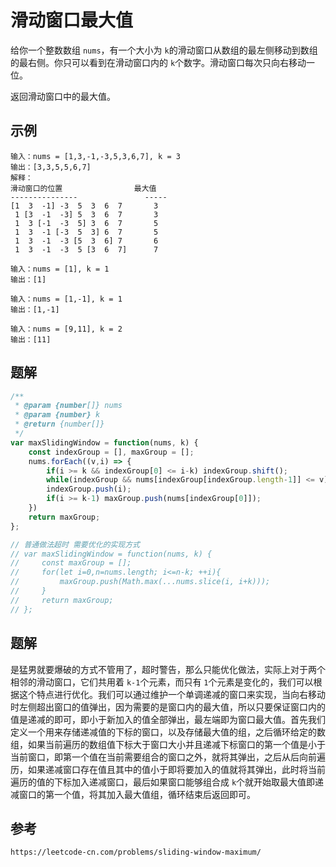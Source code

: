 # 滑动窗口最大值

给你一个整数数组 `nums`，有一个大小为 `k`的滑动窗口从数组的最左侧移动到数组的最右侧。你只可以看到在滑动窗口内的 `k`个数字。滑动窗口每次只向右移动一位。

返回滑动窗口中的最大值。

## 示例

```
输入：nums = [1,3,-1,-3,5,3,6,7], k = 3
输出：[3,3,5,5,6,7]
解释：
滑动窗口的位置                最大值
---------------               -----
[1  3  -1] -3  5  3  6  7       3
 1 [3  -1  -3] 5  3  6  7       3
 1  3 [-1  -3  5] 3  6  7       5
 1  3  -1 [-3  5  3] 6  7       5
 1  3  -1  -3 [5  3  6] 7       6
 1  3  -1  -3  5 [3  6  7]      7
```

```
输入：nums = [1], k = 1
输出：[1]
```

```
输入：nums = [1,-1], k = 1
输出：[1,-1]
```

```
输入：nums = [9,11], k = 2
输出：[11]
```

## 题解

```javascript
/**
 * @param {number[]} nums
 * @param {number} k
 * @return {number[]}
 */
var maxSlidingWindow = function(nums, k) {
    const indexGroup = [], maxGroup = [];
    nums.forEach((v,i) => {
        if(i >= k && indexGroup[0] <= i-k) indexGroup.shift();
        while(indexGroup && nums[indexGroup[indexGroup.length-1]] <= v) indexGroup.pop();
        indexGroup.push(i);
        if(i >= k-1) maxGroup.push(nums[indexGroup[0]]);
    })
    return maxGroup;
};

// 普通做法超时 需要优化的实现方式
// var maxSlidingWindow = function(nums, k) {
//     const maxGroup = [];
//     for(let i=0,n=nums.length; i<=n-k; ++i){
//         maxGroup.push(Math.max(...nums.slice(i, i+k)));
//     }
//     return maxGroup;
// };
```

## 题解

是猛男就要爆破的方式不管用了，超时警告，那么只能优化做法，实际上对于两个相邻的滑动窗口，它们共用着 `k-1`个元素，而只有 `1`个元素是变化的，我们可以根据这个特点进行优化。我们可以通过维护一个单调递减的窗口来实现，当向右移动时左侧超出窗口的值弹出，因为需要的是窗口内的最大值，所以只要保证窗口内的值是递减的即可，即小于新加入的值全部弹出，最左端即为窗口最大值。首先我们定义一个用来存储递减值的下标的窗口，以及存储最大值的组，之后循环给定的数组，如果当前遍历的数组值下标大于窗口大小并且递减下标窗口的第一个值是小于当前窗口，即第一个值在当前需要组合的窗口之外，就将其弹出，之后从后向前遍历，如果递减窗口存在值且其中的值小于即将要加入的值就将其弹出，此时将当前遍历的值的下标加入递减窗口，最后如果窗口能够组合成 `k`个就开始取最大值即递减窗口的第一个值，将其加入最大值组，循环结束后返回即可。

## 参考

```
https://leetcode-cn.com/problems/sliding-window-maximum/
```
